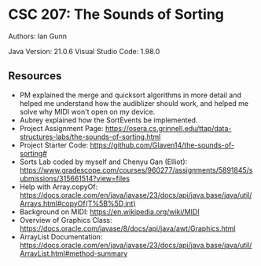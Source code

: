 # CSC 207: The Sounds of Sorting

Authors: Ian Gunn

Java Version: 21.0.6
Visual Studio Code: 1.98.0

## Resources
*   PM explained the merge and quicksort algorithms in more detail 
and helped me understand how the audiblizer should work, 
and helped me solve why MIDI won't open on my device.
*   Aubrey explained how the SortEvents be implemented.  
*   Project Assignment Page:
https://osera.cs.grinnell.edu/ttap/data-structures-labs/the-sounds-of-sorting.html
*   Project Starter Code:
https://github.com/Glaven14/the-sounds-of-sorting#
*   Sorts Lab coded by myself and Chenyu Gan (Elliot):
https://www.gradescope.com/courses/960277/assignments/5891845/submissions/315661514?view=files
*   Help with Array.copyOf:
https://docs.oracle.com/en/java/javase/23/docs/api/java.base/java/util/Arrays.html#copyOf(T%5B%5D,int)
*   Background on MIDI:
https://en.wikipedia.org/wiki/MIDI
*   Overview of Graphics Class:
https://docs.oracle.com/javase/8/docs/api/java/awt/Graphics.html
*   ArrayList Documentation:
https://docs.oracle.com/en/java/javase/23/docs/api/java.base/java/util/ArrayList.html#method-summary

